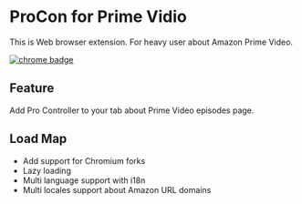 # ProCon for Prime Vidio

This is Web browser extension. For heavy user about Amazon Prime Video.

[![chrome badge](https://img.shields.io/static/v1?label=chrome&logo=googlechrome&message=get%20from%20here!&style=social)](https://chrome.google.com/webstore/detail/procon-for-prime-video/lgkkdcdmokbbjefjihihjcohjmjlibbm)

## Feature

Add Pro Controller to your tab about Prime Video episodes page.

## Load Map

- Add support for Chromium forks
- Lazy loading
- Multi language support with i18n
- Multi locales support about Amazon URL domains